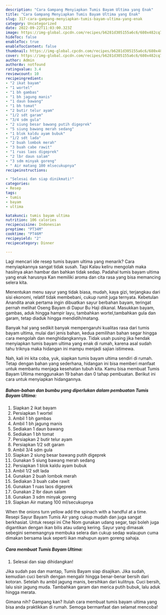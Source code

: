 ```yaml
---
description: "Cara Gampang Menyiapkan Tumis Bayam Ultima yang Enak"
title: "Cara Gampang Menyiapkan Tumis Bayam Ultima yang Enak"
slug: 317-cara-gampang-menyiapkan-tumis-bayam-ultima-yang-enak
category: Uncategorized
date: 2022-09-22T11:03:00.323Z
image: https://img-global.cpcdn.com/recipes/b6281d305155a6c6/680x482cq70/tumis-bayam-ultima-foto-resep-utama.jpg
hideToc: false
enableToc: true
enableTocContent: false
thumbnail: https://img-global.cpcdn.com/recipes/b6281d305155a6c6/680x482cq70/tumis-bayam-ultima-foto-resep-utama.jpg
cover: https://img-global.cpcdn.com/recipes/b6281d305155a6c6/680x482cq70/tumis-bayam-ultima-foto-resep-utama.jpg
author: Admin
authorAv: notfound
ratingvalue: 3.4
reviewcount: 10
recipeingredient:
- "2 ikat bayam"
- "1 wortel"
- "1 bh gambas"
- "1 bh jagung manis"
- "1 daun bawang"
- "1 bh tomat"
- "2 butir telur ayam"
- "1/2 sdt garam"
- "3/4 sdm gula"
- "2 siung besar bawang putih digeprek"
- "5 siung bawang merah sedang"
- "1 blok kaldu ayam bubuk"
- "1/2 sdt lada"
- "2 buah lombok merah"
- "3 buah cabe rawit"
- "1 ruas laos digeprek"
- "2 lbr daun salam"
- "3 sdm minyak goreng"
- " Air matang 100 mlsecukupnya"
recipeinstructions:

- "Selesai dan siap dinikmati!"
categories:
- Resep
tags:
- tumis
- bayam
- ultima

katakunci: tumis bayam ultima 
nutrition: 106 calories
recipecuisine: Indonesian
preptime: "PT34M"
cooktime: "PT46M"
recipeyield: "2"
recipecategory: Dinner

---
```



Lagi mencari ide resep tumis bayam ultima yang menarik? Cara menyiapkannya sangat tidak susah. Tapi Kalau keliru mengolah maka hasilnya akan hambar dan bahkan tidak sedap. Padahal tumis bayam ultima yang enak harusnya Kan memiliki aroma dan cita rasa yang bisa memancing selera kita.


Menentukan menu sayur yang tidak biasa, mudah, kaya gizi, terjangkau dari sisi ekonomi, relatif tidak membebani, cukup rumit juga ternyata. Kebetulan Anandita anak pertama ingin dibuatkan sayur berbahan bayam, teringat pernah melihat Oseng Bayam di Dapur Bu Haji dikanal. Masukkan bayam, gambas, aduk hingga hampir layu, tambahkan wortel,tambahkan gula dan garam, tetap diaduk hingga mendidih/matang.

Banyak hal yang sedikit banyak mempengaruhi kualitas rasa dari tumis bayam ultima, mulai dari jenis bahan, kedua pemilihan bahan segar hingga cara mengolah dan menghidangkannya. Tidak usah pusing jika hendak menyiapkan tumis bayam ultima yang enak di rumah, karena asal sudah tahu triknya maka hidangan ini mampu menjadi sajian istimewa.


Nah, kali ini kita coba, yuk, siapkan tumis bayam ultima sendiri di rumah. Tetap dengan bahan yang sederhana, hidangan ini bisa memberi manfaat untuk membantu menjaga kesehatan tubuh kita. Kamu bisa membuat Tumis Bayam Ultima menggunakan 19 bahan dan 0 tahap pembuatan. Berikut ini cara untuk menyiapkan hidangannya.

<!--inarticleads1-->

##### Bahan-bahan dan bumbu yang diperlukan dalam pembuatan Tumis Bayam Ultima:

1. Siapkan 2 ikat bayam
1. Persiapkan 1 wortel
1. Ambil 1 bh gambas
1. Ambil 1 bh jagung manis
1. Sediakan 1 daun bawang
1. Sediakan 1 bh tomat
1. Persiapkan 2 butir telur ayam
1. Persiapkan 1/2 sdt garam
1. Ambil 3/4 sdm gula
1. Siapkan 2 siung besar bawang putih digeprek
1. Gunakan 5 siung bawang merah sedang
1. Persiapkan 1 blok kaldu ayam bubuk
1. Ambil 1/2 sdt lada
1. Gunakan 2 buah lombok merah
1. Sediakan 3 buah cabe rawit
1. Gunakan 1 ruas laos digeprek
1. Gunakan 2 lbr daun salam
1. Gunakan 3 sdm minyak goreng
1. Siapkan  Air matang 100 ml/secukupnya


When the onions turn yellow add the spinach with a handful at a time. Resepi Sayur Bayam Tumis Air yang cukup mudah dan juga sangat berkhasiat. Untuk resepi ini Che Nom gunakan udang segar, tapi boleh juga digantikan dengan ikan bilis atau udang kering. Sayur yang dimasak sebegini sememangnya membuka selera dan cukup sedap walaupun cuma dimakan bersama lauk seperti ikan mahupun ayam goreng sahaja. 

<!--inarticleads2-->

##### Cara membuat Tumis Bayam Ultima:


1. Selesai dan siap dihidangkan!

Jika sudah pas dan mantap, Tumis Bayam siap disajikan. Jika sudah, kemudian cuci bersih dengan mengalir hingga benar-benar bersih dari kotoran. Setelah itu ambil jagung manis, bersihkan dari kulitnya. Cuci bersih, lalu sisir jagung muda. Tambahkan garam dan merica putih bubuk, lalu aduk hingga merata. 

Gimana nih? Gampang kan? Itulah cara membuat tumis bayam ultima yang bisa anda praktikkan di rumah. Semoga bermanfaat dan selamat mencoba!
